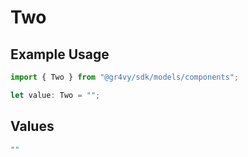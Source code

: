 # Two

## Example Usage

```typescript
import { Two } from "@gr4vy/sdk/models/components";

let value: Two = "";
```

## Values

```typescript
""
```